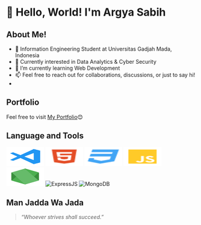 # 👋 Hello, World! I'm Argya Sabih

## About Me!
- 🏫 Information Engineering Student at Universitas Gadjah Mada, Indonesia
- 👀 Currently interested in Data Analytics & Cyber Security
- 🌱 I’m currently learning Web Development
- 📫 Feel free to reach out for collaborations, discussions, or just to say hi!
- 
## Portfolio
Feel free to visit [My Portfolio](https://argyasabih.github.io/Portfolio-Website/)😊

## Language and Tools
<span><img src="https://raw.githubusercontent.com/PKief/vscode-material-icon-theme/23386ba86f169c4b2505e81ad5e527d9bd66d657/icons/vscode.svg" alt="vscode" width="100" height="50"></span>
<img src="https://raw.githubusercontent.com/PKief/vscode-material-icon-theme/23386ba86f169c4b2505e81ad5e527d9bd66d657/icons/html.svg" alt="HTML" width="100" height="50">
<img src="https://raw.githubusercontent.com/PKief/vscode-material-icon-theme/23386ba86f169c4b2505e81ad5e527d9bd66d657/icons/css.svg" alt="CSS" width="100" height="50">
<img src="https://raw.githubusercontent.com/PKief/vscode-material-icon-theme/23386ba86f169c4b2505e81ad5e527d9bd66d657/icons/javascript.svg" alt="Javascript" width="100" height="50">
<img src="https://raw.githubusercontent.com/PKief/vscode-material-icon-theme/23386ba86f169c4b2505e81ad5e527d9bd66d657/icons/nodejs_alt.svg" alt="NodeJS" width="100" height="50">
<img src="https://raw.githubusercontent.com/prplx/svg-logos/master/svg/express.svg" alt="ExpressJS" width="100" height="50">
<img src="https://download.logo.wine/logo/MongoDB/MongoDB-Logo.wine.png" alt="MongoDB" width="150" height="50">

## Man Jadda Wa Jada
>  _“Whoever strives shall succeed.”_

<!---
ArgyaSabih/ArgyaSabih is a ✨ special ✨ repository because its `README.md` (this file) appears on your GitHub profile.
You can click the Preview link to take a look at your changes.
--->

